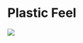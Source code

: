 # Plastic Feel

![](http://dribbble.s3.amazonaws.com/users/8024/screenshots/329599/screen-shot-2011-11-23-at-6.05.03-pm.png)

